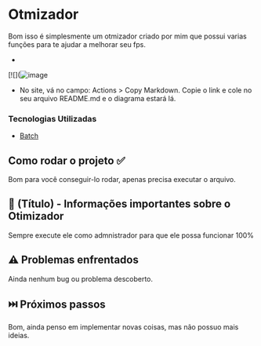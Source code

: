 # Otmizador

Bom isso é simplesmente um otmizador criado por mim que possui varias funções para te ajudar a melhorar seu fps.

* 
[![](![image](https://github.com/user-attachments/assets/0df1d7b1-7448-46c1-ab13-f69c496f7762)

- No site, vá no campo: Actions > Copy Markdown. Copie o link e cole no seu arquivo README.md e o diagrama estará lá.


### Tecnologias Utilizadas

* [Batch](https://learn.microsoft.com/pt-br/windows-server/administration/windows-commands/windows-commands)

## Como rodar o projeto ✅

Bom para você conseguir-lo rodar, apenas precisa executar o arquivo.

## 📌 (Título) - Informações importantes sobre o Otimizador

Sempre execute ele como admnistrador para que ele possa funcionar 100%

## ⚠️ Problemas enfrentados

Ainda nenhum bug ou problema descoberto.

## ⏭️ Próximos passos

Bom, ainda penso em implementar novas coisas, mas não possuo mais ideias.
